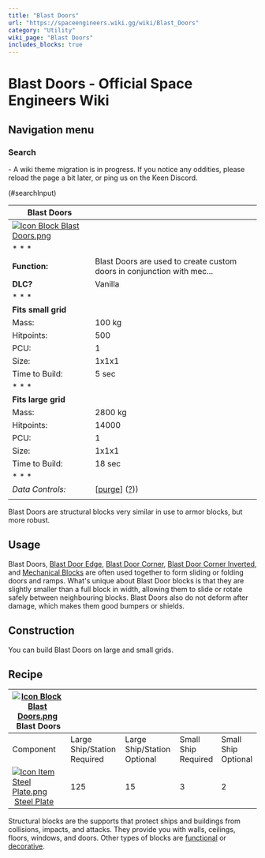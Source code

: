 ```yaml
---
title: "Blast Doors"
url: "https://spaceengineers.wiki.gg/wiki/Blast_Doors"
category: "Utility"
wiki_page: "Blast Doors"
includes_blocks: true
---
```


# Blast Doors - Official Space Engineers Wiki

## Navigation menu

### Search

\- A wiki theme migration is in progress. If you notice any oddities, please reload the page a bit later, or ping us on the Keen Discord.

(#searchInput)

| Blast Doors |     |
| --- | --- |
| [![Icon Block Blast Doors.png](https://spaceengineers.wiki.gg/images/6/6b/Icon_Block_Blast_Doors.png?9e5100)](https://spaceengineers.wiki.gg/wiki/File:Icon_Block_Blast_Doors.png) |     |
| * * * |     |
| **Function:** | Blast Doors are used to create custom doors in conjunction with mec... |
| **DLC?** | Vanilla |
| * * * |     |
| **Fits small grid** |     |
| Mass: | 100 kg |
| Hitpoints: | 500 |
| PCU: | 1   |
| Size: | 1x1x1 |
| Time to Build: | 5 sec |
| * * * |     |
| **Fits large grid** |     |
| Mass: | 2800 kg |
| Hitpoints: | 14000 |
| PCU: | 1   |
| Size: | 1x1x1 |
| Time to Build: | 18 sec |
| * * * |     |
| _Data Controls:_ | \[[purge](https://spaceengineers.wiki.gg/wiki/Blast_Doors?action=purge)\] ([?](https://spaceengineers.wiki.gg/wiki/Template:Info_Block))) |
|     |     |

Blast Doors are structural blocks very similar in use to armor blocks, but more robust.

## Usage

Blast Doors, [Blast Door Edge](https://spaceengineers.wiki.gg/wiki/Blast_Door_Edge "Blast Door Edge"), [Blast Door Corner](https://spaceengineers.wiki.gg/wiki/Blast_Door_Corner "Blast Door Corner"), [Blast Door Corner Inverted](https://spaceengineers.wiki.gg/wiki/Blast_Door_Corner_Inverted "Blast Door Corner Inverted"), and [Mechanical Blocks](https://spaceengineers.wiki.gg/wiki/Mechanical_Blocks "Mechanical Blocks") are often used together to form sliding or folding doors and ramps. What's unique about Blast Door blocks is that they are slightly smaller than a full block in width, allowing them to slide or rotate safely between neighbouring blocks. Blast Doors also do not deform after damage, which makes them good bumpers or shields.

## Construction

You can build Blast Doors on large and small grids.

## Recipe

| [![Icon Block Blast Doors.png](https://spaceengineers.wiki.gg/images/thumb/6/6b/Icon_Block_Blast_Doors.png/21px-Icon_Block_Blast_Doors.png?9e5100)](https://spaceengineers.wiki.gg/wiki/Blast_Doors "Blast Doors") Blast Doors |     |     |     |     |
| --- | --- | --- | --- | --- |
| Component | Large Ship/Station  <br>Required | Large Ship/Station  <br>Optional | Small Ship  <br>Required | Small Ship  <br>Optional |
| [![Icon Item Steel Plate.png](https://spaceengineers.wiki.gg/images/thumb/4/4c/Icon_Item_Steel_Plate.png/21px-Icon_Item_Steel_Plate.png?437e3a)](https://spaceengineers.wiki.gg/wiki/Steel_Plate "Steel Plate") [Steel Plate](https://spaceengineers.wiki.gg/wiki/Steel_Plate "Steel Plate") | 125 | 15  | 3   | 2   |

Structural blocks are the supports that protect ships and buildings from collisions, impacts, and attacks. They provide you with walls, ceilings, floors, windows, and doors. Other types of blocks are [functional](https://spaceengineers.wiki.gg/wiki/Category:Functional "Category:Functional") or [decorative](https://spaceengineers.wiki.gg/wiki/Category:Decorative "Category:Decorative").